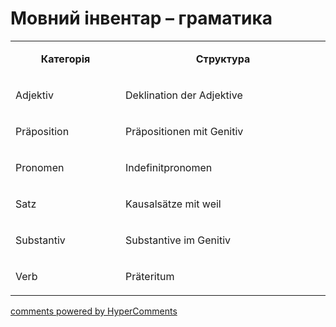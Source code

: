 <div id="hypercomments_widget" class="js-hypercomments-widget invisible"></div>

# Мовний інвентар – граматика

<table>
<tbody>
<tr>
<td style="text-align: center;" width="217">
<p><strong>Категорія</strong></p>
</td>
<td style="text-align: center;" width="444">
<p><strong>Структура</strong></p>
</td>
</tr>
<tr>
<td width="217">
<p>Adjektiv</p>
</td>
<td width="444">
<p>Deklination der Adjektive</p>
</td>
</tr>
<tr>
<td width="217">
<p>Pr&auml;position</p>
</td>
<td width="444">
<p>Pr&auml;positionen mit Genitiv</p>
</td>
</tr>
<tr>
<td width="217">
<p>Pronomen</p>
</td>
<td width="444">
<p>Indefinitpronomen</p>
</td>
</tr>
<tr>
<td width="217">
<p>Satz</p>
</td>
<td width="444">
<p>Kausals&auml;tze mit weil</p>
</td>
</tr>
<tr>
<td width="217">
<p>Substantiv</p>
</td>
<td width="444">
<p>Substantive im Genitiv</p>
</td>
</tr>
<tr>
<td width="217">
<p>Verb</p>
</td>
<td width="444">
<p>Pr&auml;teritum</p>
</td>
</tr>
</tbody>
</table>

<div class="js-hypercomments-container">
    <a href="http://hypercomments.com" class="hc-link" title="comments widget">comments powered by HyperComments</a>
</div>